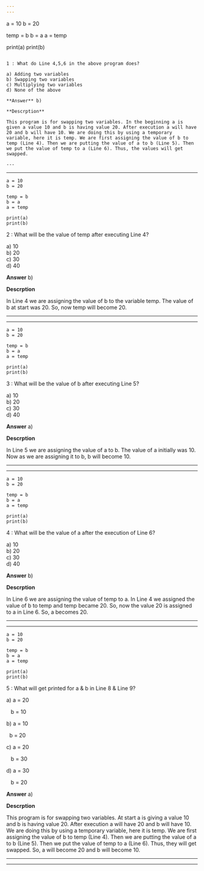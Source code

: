 ```yaml
---
---


```
a = 10
b = 20

temp = b
b = a
a = temp

print(a)
print(b)
```

1 : What do Line 4,5,6 in the above program does?  

a) Adding two variables  
b) Swapping two variables   
c) Multiplying two variables   
d) None of the above  

**Answer** b) 

**Descrption** 

This program is for swapping two variables. In the beginning a is given a value 10 and b is having value 20. After execution a will have 20 and b will have 10. We are doing this by using a temporary variable, here it is temp. We are first assigning the value of b to temp (Line 4). Then we are putting the value of a to b (Line 5). Then we put the value of temp to a (Line 6). Thus, the values will get swapped.  

---
```

---


```
a = 10
b = 20

temp = b
b = a
a = temp

print(a)
print(b)
```

2 : What will be the value of temp after executing Line 4?  

a) 10  
b) 20   
c) 30   
d) 40  

**Answer** b) 

**Descrption** 

In Line 4 we are assigning the value of b to the variable temp. The value of b at start was 20. So, now temp will become 20.

---
---


```
a = 10
b = 20

temp = b
b = a
a = temp

print(a)
print(b)
```

3 : What will be the value of b after executing Line 5?  

a) 10  
b) 20  
c) 30   
d) 40  

**Answer** a) 

**Descrption** 

In Line 5 we are assigning the value of a to b. The value of a initially was 10. Now as we are assigning it to b, b will become 10.  

---
---


```
a = 10
b = 20

temp = b
b = a
a = temp

print(a)
print(b)
```

4 : What will be the value of a after the execution of Line 6?  

a) 10  
b) 20  
c) 30  
d) 40  

**Answer** b) 

**Descrption**

In Line 6 we are assigning the value of temp to a. In Line 4 we assigned the value of b to temp and temp became 20. So, now the value 20 is assigned to a in Line 6. So, a becomes 20.

---
---


```
a = 10
b = 20

temp = b
b = a
a = temp

print(a)
print(b)
```

5 : What will get printed for a & b in Line 8 & Line 9?  

a) a = 20 

   b = 10  

b) a = 10 

   b = 20  

c) a = 20 

   b = 30  

d) a = 30

   b = 20  

**Answer** a) 

**Descrption**

This program is for swapping two variables. At start a is giving a value 10 and b is having value 20. After execution a will have 20 and b will have 10. We are doing this by using a temporary variable, here it is temp. We are first assigning the value of b to temp (Line 4). Then we are putting the value of a to b (Line 5). Then we put the value of temp to a (Line 6). Thus, they will get swapped. So, a will become 20 and b will become 10.

---
---


```

